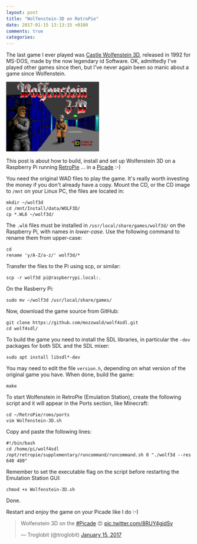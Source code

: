 ```yaml
---
layout: post
title: "Wolfenstein-3D on RetroPie"
date: 2017-01-15 13:13:15 +0100
comments: true
categories:
---
```


The last game I ever played was [Castle Wolfenstein 3D][1], released in
1992 for MS-DOS, made by the now legendary id Software.  OK, admittedly
I've played other games since then, but I've never again been so manic
about a game since Wolfenstein.

<img style="width:50%;height:auto;" class="center" src="/images/wolf3d.png">

This post is about how to build, install and set up Wolfenstein 3D on a
Raspberry Pi running [RetroPie][2] ... in a [Picade][3] :-)

<!-- more -->

You need the original WAD files to play the game.  It's really worth
investing the money if you don't already have a copy.  Mount the CD, or
the CD image to `/mnt` on your Linux PC, the files are located in:

    mkdir ~/wolf3d
    cd /mnt/Install/data/WOLF3D/
    cp *.WL6 ~/wolf3d/

The `.wl6` files must be installed in `/usr/local/share/games/wolf3d/`
on the Raspberry Pi, with names in *lower-case*.  Use the following
command to rename them from upper-case:

    cd
    rename 'y/A-Z/a-z/' wolf3d/*

Transfer the files to the Pi using scp, or similar:

    scp -r wolf3d pi@raspberrypi.local:.

On the Rasberry Pi:

    sudo mv ~/wolf3d /usr/local/share/games/

Now, download the game source from GitHub:

    git clone https://github.com/mozzwald/wolf4sdl.git
    cd wolf4sdl/

To build the game you need to install the SDL libraries, in particular
the `-dev` packages for both SDL and the SDL mixer:

    sudo apt install libsdl*-dev 

You may need to edit the file `version.h`, depending on what version of
the original game you have.  When done, build the game:

    make

To start Wolfenstein in RetroPie (Emulation Station), create the
following script and it will appear in the Ports section, like
Minecraft:

    cd ~/RetroPie/roms/ports
    vim Wolfenstein-3D.sh

Copy and paste the following lines:

    #!/bin/bash
    cd /home/pi/wolf4sdl
    /opt/retropie/supplementary/runcommand/runcommand.sh 0 "./wolf3d --res 640 480"

Remember to set the executable flag on the script before restarting the
Emulation Station GUI:

    chmod +x Wolfenstein-3D.sh

Done.

Restart and enjoy the game on your Picade like I do :-)

<blockquote class="twitter-tweet" data-lang="en">
<p lang="en" dir="ltr">

Wolfenstein 3D on the <a href="https://twitter.com/hashtag/Picade?src=hash">#Picade</a> 😍
<a href="https://t.co/8RUY4gidSv">pic.twitter.com/8RUY4gidSv</a>

</p>&mdash; Troglobit (@troglobit) <a href="https://twitter.com/troglobit/status/820614016498331648">January 15, 2017</a>

</blockquote>
<script async src="//platform.twitter.com/widgets.js" charset="utf-8"></script>


[1]: https://en.wikipedia.org/wiki/Wolfenstein_3D
[2]: https://retropie.org.uk/
[3]: https://shop.pimoroni.com/products/picade

<!--
  -- Local Variables:
  -- mode: markdown
  -- End:
  -->

